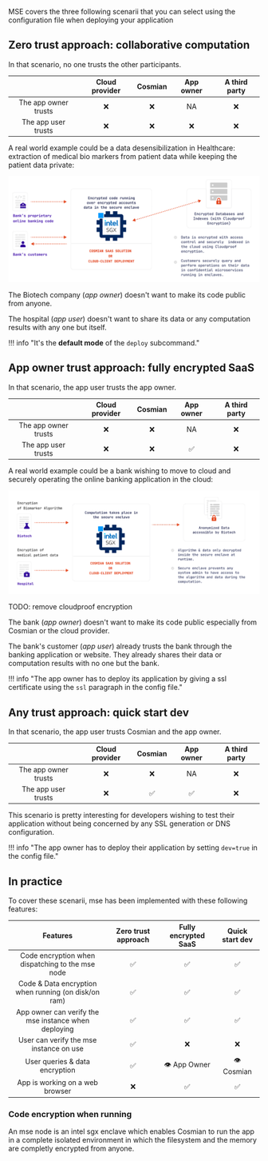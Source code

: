 MSE covers the three following scenarii that you can select using the configuration file when deploying your application

## Zero trust approach: collaborative computation

In that scenario, no one trusts the other participants.

|                      | Cloud provider | Cosmian | App owner | A third party |
| :------------------: | :------------: | :-----: | :-------: | :-----------: |
| The app owner trusts |       ❌        |    ❌    |    NA     |       ❌       |
| The app user trusts  |       ❌        |    ❌    |     ❌     |       ❌       |

A real world example could be a data desensibilization in Healthcare: extraction of medical bio markers from patient data while keeping the patient data private: 

![](images/../../images/scenario_2.png)

The Biotech company (*app owner*) doesn't want to make its code public from anyone.

The hospital (*app user*) doesn't want to share its data or any computation results with any one but itself.

!!! info "It's the **default mode** of the `deploy` subcommand."

## App owner trust approach: fully encrypted SaaS

In that scenario, the app user trusts the app owner.

|                      | Cloud provider | Cosmian | App owner | A third party |
| :------------------: | :------------: | :-----: | :-------: | :-----------: |
| The app owner trusts |       ❌        |    ❌    |    NA     |       ❌       |
| The app user trusts  |       ❌        |    ❌    |     ✅     |       ❌       |


A real world example could be a bank wishing to move to cloud and securely operating the online 
banking application in the cloud: 

![](images/../../images/scenario_1.png)

TODO: remove cloudproof encryption

The bank (*app owner*) doesn't want to make its code public especially from Cosmian or the cloud provider. 

The bank's customer (*app user*) already trusts the bank through the banking application or website. They already shares their data or computation results with no one but the bank.

!!! info "The app owner has to deploy its application by giving a ssl certificate using the `ssl` paragraph in the config file."

## Any trust approach: quick start dev

In that scenario, the app user trusts Cosmian and the app owner.


|                      | Cloud provider | Cosmian | App owner | A third party |
| :------------------: | :------------: | :-----: | :-------: | :-----------: |
| The app owner trusts |       ❌        |    ❌    |    NA     |       ❌       |
| The app user trusts  |       ❌        |    ✅    |     ✅     |       ❌       |

This scenario is pretty interesting for developers wishing to test their application without being concerned by any SSL generation or DNS configuration.

!!! info "The app owner has to deploy their application by setting `dev=true` in the config file."

## In practice

To cover these scenarii, mse has been implemented with these following features:

|                       Features                       | Zero trust approach | Fully encrypted SaaS | Quick start dev |
| :--------------------------------------------------: | :-----------------: | :------------------: | :-------------: |
|   Code encryption when dispatching to the mse node   |          ✅          |          ✅           |        ✅        |
| Code & Data encryption when running (on disk/on ram) |          ✅          |          ✅           |        ✅        |
| App owner can verify the mse instance when deploying |          ✅          |          ✅           |        ✅        |
|       User can verify the mse instance on use        |          ✅          |          ❌           |        ❌        |
|            User queries & data encryption            |          ✅          |     👁️ App Owner      |    👁️ Cosmian    |
|           App is working on a web browser            |          ❌          |          ✅           |        ✅        |

### Code encryption when running

An mse node is an intel sgx enclave which enables Cosmian to run the app in a complete isolated environment in which the filesystem and the memory are completly encrypted from anyone. 